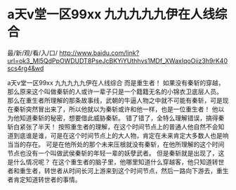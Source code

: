 # a天v堂一区99xx 九九九九九伊在人线综合

最/新/观/看/入/口/ http://www.baidu.com/link?url=ok3_Ml5QdPpOWDUDT8PseJcBKYiYUthhvs1MDf_XWaxIqoOiiz3h9rK40scs4rg4&wd

a天v堂一区99xx 九九九九九伊在人线综合
而是重生者！
    如果没有秦斩的穿越，那么原来这个叫做秦斩的人或许一辈子只是一个籍籍无名的小锦衣卫底层人员。
    那么在重生者所理解的那条故事线，武朝的牛逼人物之中就不可能有秦斩，可是现在秦斩突然冒出来了，所以他就以为秦斩或许和他一样，也是一位重生者！
    他以为他知道秦斩的秘密，想要借此威胁秦斩。
    错了错了，全特么理解错误，搞得秦斩白紧张了半天！
    按照重生者的理解，在这个时间节点上的普通人他自然不会知道到底谁是谁，可是在这个时间节点上的大人物，肯定在未来肯定大多数人也是响当当的存在。
    可是在他所处的那个未来压根就没有秦斩，在他所理解的这个时间节点也没有一个叫做武侯秦斩的年轻一辈的妖孽武者。
    但是秦斩就是出现了，这是什么情况呢？
    在这个重生者的脑子里，他哪里知道什么穿越客，他只知道转世者和重生者，转世者从时间长河上游来到这个时间节点，然后一路向下游去，重生者肯定知道转世者的事情。
